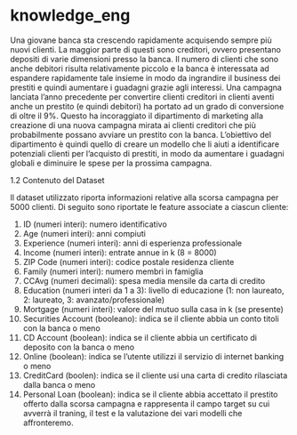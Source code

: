 # knowledge_eng

Una giovane banca sta crescendo rapidamente acquisendo sempre più nuovi clienti. La maggior parte di questi sono creditori, ovvero presentano depositi di varie dimensioni presso la banca. Il numero di clienti che sono anche debitori risulta relativamente piccolo e la banca è interessata ad espandere rapidamente tale insieme in modo da ingrandire il business dei prestiti e quindi aumentare i guadagni grazie agli interessi. Una campagna lanciata l’anno precedente per convertire clienti creditori in clienti aventi anche un prestito (e quindi debitori) ha portato ad un grado di conversione di oltre il 9%. Questo ha incoraggiato il dipartimento di marketing alla creazione di una nuova campagna mirata ai clienti creditori che più probabilmente possano avviare un prestito con la banca. L’obiettivo del dipartimento è quindi quello di creare un modello che li aiuti a identificare potenziali clienti per l’acquisto di prestiti, in modo da aumentare i guadagni globali e diminuire le spese per la prossima campagna.

  1.2 Contenuto del Dataset

Il dataset utilizzato riporta informazioni relative alla scorsa campagna per 5000 clienti. Di seguito sono riportate le feature associate a ciascun cliente:
  1.	ID (numeri interi): numero identificativo
  2.	Age (numeri interi): anni compiuti
  3.	Experience (numeri interi): anni di esperienza professionale
  4.	Income (numeri interi): entrate annue in k (8 = 8000)
  5.	ZIP Code (numeri interi): codice postale residenza cliente
  6.	Family (numeri interi): numero membri in famiglia
  7.	CCAvg (numeri decimali): spesa media mensile da carta di credito
  8.	Education (numeri interi da 1 a 3): livello di educazione (1: non laureato, 2: laureato, 3: avanzato/professionale)
  9.	Mortgage (numeri interi): valore del mutuo sulla casa in k (se presente)
  10.	Securities Account (booleano): indica se il cliente abbia un conto titoli con la banca o meno
  11.	CD Account (boolean): indica se il cliente abbia un certificato di deposito con la banca o meno
  12.	Online (boolean): indica se l’utente utilizzi il servizio di internet banking o meno
  13.	CreditCard (boolen): indica se il cliente usi una carta di credito rilasciata dalla banca o meno
  14.	Personal Loan (boolean): indica se il cliente abbia accettato il prestito offerto dalla scorsa campagna e rappresenta il campo target su cui avverrà il traning, il test e la       valutazione dei vari modelli che affronteremo.
